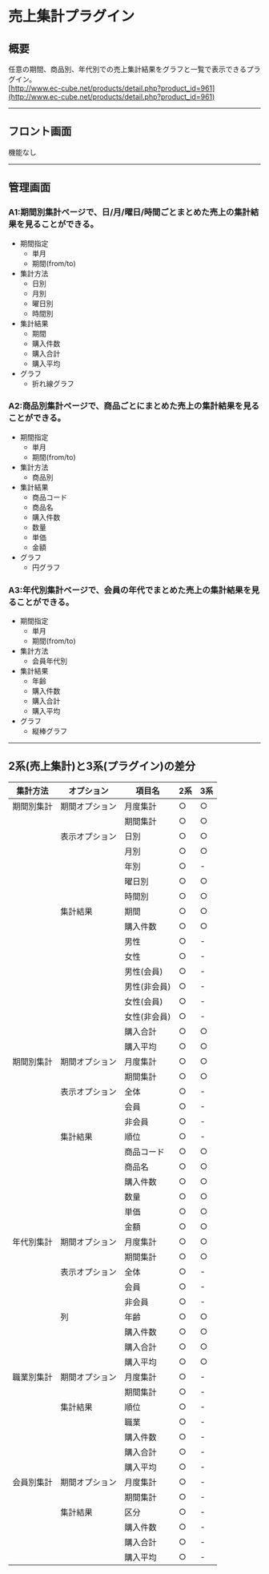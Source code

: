 # 売上集計プラグイン

## 概要
任意の期間、商品別、年代別での売上集計結果をグラフと一覧で表示できるプラグイン。  
[http://www.ec-cube.net/products/detail.php?product_id=961](http://www.ec-cube.net/products/detail.php?product_id=961)  

----------------------------------------------------------------------
## フロント画面
機能なし

----------------------------------------------------------------------
## 管理画面
### A1:期間別集計ページで、日/月/曜日/時間ごとまとめた売上の集計結果を見ることができる。
- 期間指定
	- 単月
	- 期間(from/to)
- 集計方法
	- 日別
	- 月別
	- 曜日別
	- 時間別
- 集計結果
	- 期間
	- 購入件数
	- 購入合計
	- 購入平均
- グラフ
	- 折れ線グラフ

### A2:商品別集計ページで、商品ごとにまとめた売上の集計結果を見ることができる。
- 期間指定
	- 単月
	- 期間(from/to)
- 集計方法
	- 商品別
- 集計結果
	- 商品コード
	- 商品名
	- 購入件数
	- 数量
	- 単価
	- 金額
- グラフ
	- 円グラフ

### A3:年代別集計ページで、会員の年代でまとめた売上の集計結果を見ることができる。
- 期間指定
	- 単月
	- 期間(from/to)
- 集計方法
	- 会員年代別
- 集計結果
	- 年齢
	- 購入件数
	- 購入合計
	- 購入平均
- グラフ
	- 縦棒グラフ

----------------------------------------------------------------------
## 2系(売上集計)と3系(プラグイン)の差分

| 集計方法   | オプション     | 項目名       | 2系 | 3系 |
|------------|----------------|--------------|-----|-----|
| 期間別集計 | 期間オプション | 月度集計     | ○   | ○   |
|            |                | 期間集計     | ○   | ○   |
|            | 表示オプション | 日別         | ○   | ○   |
|            |                | 月別         | ○   | ○   |
|            |                | 年別         | ○   | -   |
|            |                | 曜日別       | ○   | ○   |
|            |                | 時間別       | ○   | ○   |
|            | 集計結果       | 期間         | ○   | ○   |
|            |                | 購入件数     | ○   | ○   |
|            |                | 男性         | ○   | -   |
|            |                | 女性         | ○   | -   |
|            |                | 男性(会員)   | ○   | -   |
|            |                | 男性(非会員) | ○   | -   |
|            |                | 女性(会員)   | ○   | -   |
|            |                | 女性(非会員) | ○   | -   |
|            |                | 購入合計     | ○   | ○   |
| 　         | 　             | 購入平均     | ○   | ○   |
| 期間別集計 | 期間オプション | 月度集計     | ○   | ○   |
|            |                | 期間集計     | ○   | ○   |
|            | 表示オプション | 全体         | ○   | -   |
|            |                | 会員         | ○   | -   |
|            |                | 非会員       | ○   | -   |
|            | 集計結果       | 順位         | ○   | -   |
|            |                | 商品コード   | ○   | ○   |
|            |                | 商品名       | ○   | ○   |
|            |                | 購入件数     | ○   | ○   |
|            |                | 数量         | ○   | ○   |
|            |                | 単価         | ○   | ○   |
| 　         | 　             | 金額         | ○   | ○   |
| 年代別集計 | 期間オプション | 月度集計     | ○   | ○   |
|            |                | 期間集計     | ○   | ○   |
|            | 表示オプション | 全体         | ○   | -   |
|            |                | 会員         | ○   | -   |
|            |                | 非会員       | ○   | -   |
|            | 列             | 年齢         | ○   | ○   |
|            |                | 購入件数     | ○   | ○   |
|            |                | 購入合計     | ○   | ○   |
| 　         | 　             | 購入平均     | ○   | ○   |
| 職業別集計 | 期間オプション | 月度集計     | ○   | -   |
|            |                | 期間集計     | ○   | -   |
|            | 集計結果       | 順位         | ○   | -   |
|            |                | 職業         | ○   | -   |
|            |                | 購入件数     | ○   | -   |
|            |                | 購入合計     | ○   | -   |
| 　         | 　             | 購入平均     | ○   | -   |
| 会員別集計 | 期間オプション | 月度集計     | ○   | -   |
|            |                | 期間集計     | ○   | -   |
|            | 集計結果       | 区分         | ○   | -   |
|            |                | 購入件数     | ○   | -   |
|            |                | 購入合計     | ○   | -   |
|            |                | 購入平均     | ○   | -   |

